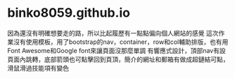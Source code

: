 # binko8059.github.io

因為還沒有明確想要走的路，所以比起履歷有一點點偏向個人網站的感覺
這次作業沒有使用模板，用了bootstrap的nav，container，row和col輔助排版，也有用Font Awesome和Google font來讓頁面沒那麼單調
有響應式設計，頂部nav有設頁面內跳轉，底部箭頭也可點擊回到頁頂，簡介的網址和郵箱有做成超鏈結可點，滑鼠滑過技能項有變色
